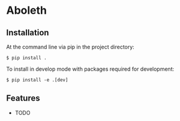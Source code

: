 Aboleth
=======

Installation
------------

At the command line via pip in the project directory:

    $ pip install .

To install in develop mode with packages required for development:

    $ pip install -e .[dev]


Features
--------

* TODO
